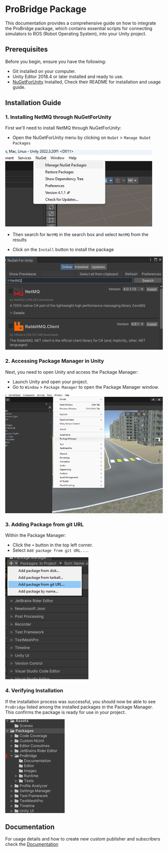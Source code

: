 # ProBridge Package

This documentation provides a comprehensive guide on how to integrate the ProBridge package, which contains essential scripts for connecting simulators to ROS (Robot Operating System), into your Unity project.

## Prerequisites

Before you begin, ensure you have the following:

- Git installed on your computer.
- Unity Editor 2018.4 or later installed and ready to use.
- [NuGetForUnity](https://github.com/GlitchEnzo/NuGetForUnity) Installed, Check their README for installation and usage guide.

## Installation Guide

### 1. Installing NetMQ through NuGetForUnity

First we'll need to install NetMQ through NuGetForUnity:

- Open the NuGetForUnity menu by clicking on  `NuGet` > `Manage NuGet Packages`

![NuGetMenu](/Images/NFU%20menu.png)

- Then search for `NetMQ` in the search box and select `NetMQ` from the results

- Click on the `Install` button to install the package

![NuGetSearch](/Images/NFU%20search.png)

### 2. Accessing Package Manager in Unity

Next, you need to open Unity and access the Package Manager:

- Launch Unity and open your project.
- Go to `Window` > `Package Manager` to open the Package Manager window.

![Package Manager Guide](Images/pm.png "Guide to Access Package Manager in Unity")

### 3. Adding Package from git URL

Within the Package Manager:

- Click the `+` button in the top left corner.
- Select `Add package from git URL...`.

![Package Manager Add](Images/pm_add.png "Add package from git URL")

### 4. Verifying Installation

If the installation process was successful, you should now be able to see `ProBridge` listed among the installed packages in the Package Manager. This confirms the package is ready for use in your project.

![Package Folder](Images/packages_folder.png "Navigating to the ProBridge Package")


## Documentation

For usage details and how to create new custom publisher and subscribers check the [Documentation](/Documentation/probridge.md)